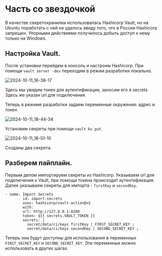 # Часть со звездочкой

В качестве секретохранилки использовалась Hashicorp Vault, но на Ubuntu поработать с ней не удалось ввиду того, что в России Hashicorp запрещен. Упорными действиями получилось добыть доступ к нему только на Windows.

## Настройка Vault.

После установки перейдем в консоль и настроим Hashicorp. При помощи `vault server -dev` переходим в режим разработки локально.

![2024-10-11_16-38-17](https://github.com/user-attachments/assets/4ab664dd-a580-4a3c-9dda-62739d802605)

Здесь мы увидим токен для аутентификации, заносим его в secrets. Здесь же указан url для подключения.

Теперь в режиме разработки задаем переменные окружения: адрес и токен.

![2024-10-11_18-44-34](https://github.com/user-attachments/assets/48b4c52e-c8fe-4796-a848-fab5227813a6)

Установим секреты при помощи `vault kv put`.

![2024-10-11_18-51-10](https://github.com/user-attachments/assets/abf39c48-1af9-4d6d-81e5-e46a8e71cdfa)

Созданы два секрета.

## Разберем пайплайн.

Первым делом импортируем секреты из Hashicorp. Указываем url для подключения к Vault, при помощи токена происходит аутентификация. Далее указываем секреты для импорта - `firstKey` и `secondKey`.

```
- name: Import Secrets
        id: import-secrets
        uses: hashicorp/vault-action@v2
        with:
        url: http://127.0.0.1:8200
        token: ${{ secrets.VAULT_TOKEN }}
        secrets: |
          secret/data/ci/keys firstKey | FIRST_SECRET_KEY ;
          secret/data/ci/keys secondKey | SECOND_SECRET_KEY ;
```

Теперь они будут доступны для использования в переменных `FIRST_SECRET_KEY` и `SECOND_SECRET_KEY`. Эти переменные можно использовать в других шагах.
